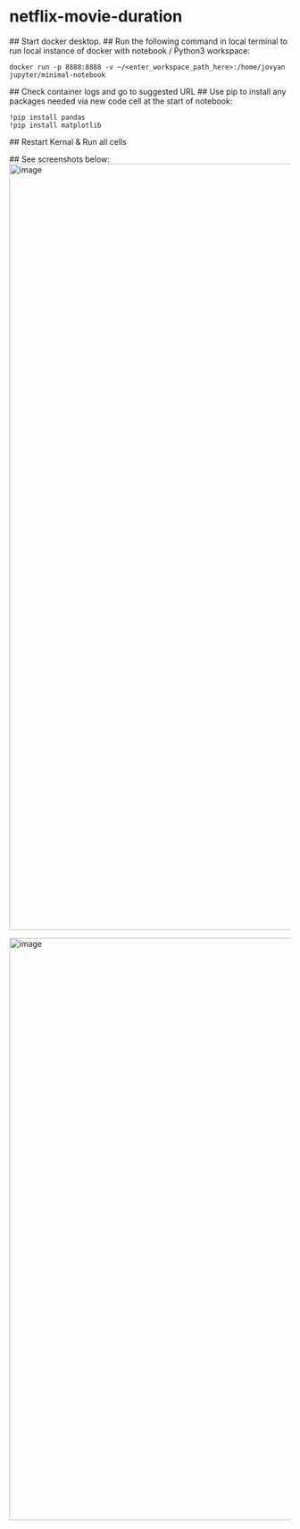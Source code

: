# netflix-movie-duration

## Start docker desktop.
## Run the following command in local terminal to run local instance of docker with notebook / Python3 workspace:
```
docker run -p 8888:8888 -v ~/<enter_workspace_path_here>:/home/jovyan jupyter/minimal-notebook
```
## Check container logs and go to suggested URL
## Use pip to install any packages needed via new code cell at the start of notebook:
```
!pip install pandas
!pip install matplotlib
```
## Restart Kernal & Run all cells

## See screenshots below:
<img width="1371" alt="image" src="https://github.com/conorheffron/netflix-movie-duration/assets/8218626/a7beae6c-3d47-4039-9f2f-7b50b583f8a5">

<img width="1042" alt="image" src="https://github.com/conorheffron/netflix-movie-duration/assets/8218626/f5aedcfe-e4bb-4607-a99c-61ed09198de0">
